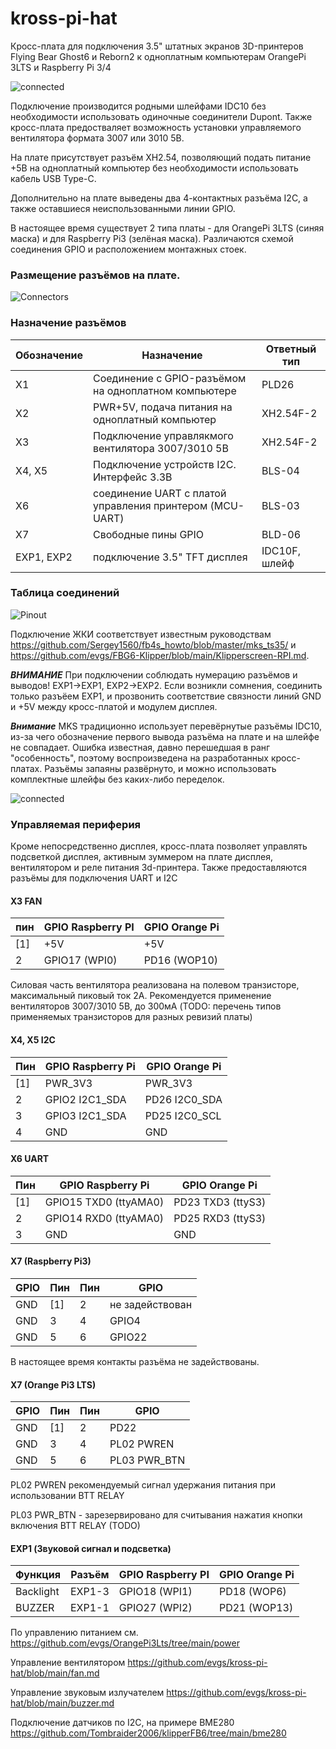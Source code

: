 # kross-pi-hat

Кросс-плата для подключения 3.5" штатных экранов 3D-принтеров Flying Bear Ghost6 и Reborn2 к одноплатным компьютерам OrangePi 3LTS и Raspberry Pi 3/4

![connected](images/hats.jpg)

Подключение производится родными шлейфами IDC10 без необходимости использовать одиночные соединители Dupont. Также кросс-плата предостваляет возможность установки управляемого вентилятора формата 3007 или 3010 5В.

На плате присутствует разъём XH2.54, позволяющий подать питание +5В на одноплатный компьютер без необходимости использовать кабель USB Type-C.

Дополнительно на плате выведены два 4-контактных разъёма I2C, а также оставшиеся неиспользованными линии GPIO.

В настоящее время существует 2 типа платы - для OrangePi 3LTS (синяя маска) и для Raspberry Pi3 (зелёная маска). Различаются схемой соединения GPIO и расположением монтажных стоек.

### Размещение разъёмов на плате.
![Connectors](images/kross-xpi-v1.png)

### Назначение разъёмов

| Обозначение | Назначение                                      | Ответный тип |
|----|----------------------------------------------------------|-------|
| X1 | Соединение с GPIO-разъёмом на одноплатном компьютере     | PLD26 |
| X2 | PWR+5V, подача питания на одноплатный компьютер          | XH2.54F-2 |
| X3 | Подключение управлякмого вентилятора 3007/3010 5В        | XH2.54F-2 |
| X4, X5 | Подключение устройств I2C. Интерфейс 3.3В            | BLS-04 |
| X6 | соединение UART с платой управления принтером (MCU-UART) | BLS-03 |
| X7 | Свободные пины GPIO                                      | BLD-06 |
| EXP1, EXP2 | подключение 3.5" TFT дисплея                     | IDC10F, шлейф |

### Таблица соединений

![Pinout](images/pinout_v1.png)



Подключение ЖКИ соответствует известным руководствам https://github.com/Sergey1560/fb4s_howto/blob/master/mks_ts35/ и https://github.com/evgs/FBG6-Klipper/blob/main/Klipperscreen-RPI.md.

***ВНИМАНИЕ*** При подключении соблюдать нумерацию разъёмов и выводов! EXP1->EXP1, EXP2->EXP2. 
Если возникли сомнения, соединить только разъёем EXP1, и прозвонить соответствие связности линий GND и +5V между кросс-платой и модулем дисплея.

***Внимание*** MKS традиционно использует перевёрнутые разъёмы IDC10, из-за чего обозначение первого вывода разъёма на плате и на шлейфе не совпадает.
Ошибка известная, давно перешедшая в ранг "особенность", поэтому воспроизведена на разработанных кросс-платах.
Разъёмы запаяны развёрнуто, и можно использовать комплектные шлейфы без каких-либо переделок.

![connected](images/hat-connected.jpg)

### Управляемая периферия

Кроме непосредственно дисплея, кросс-плата позволяет управлять подсветкой дисплея, активным зуммером на плате дисплея, вентилятором и реле питания 3d-принтера.
Также предоставляются разъёмы для подключения UART и I2C

#### X3 FAN
| пин  |GPIO Raspberry PI|GPIO Orange Pi|
|------|-----------------|--------------|
| \[1\]| +5V             | +5V          |
|  2   |GPIO17 (WPI0)    |PD16 (WOP10)  |

Силовая часть вентилятора реализована на полевом транзисторе, максимальный пиковый ток 2А. Рекомендуется применение вентиляторов 3007/3010 5В, до 300мА
(TODO: перечень типов применяемых транзисторов для разных ревизий платы)


#### X4, X5 I2C
| Пин | GPIO Raspberry Pi | GPIO Orange Pi |
|-----|-------------------|----------------|
|  \[1\]  | PWR_3V3           | PWR_3V3        |
|  2  | GPIO2 I2C1_SDA    | PD26 I2C0_SDA  |
|  3  | GPIO3 I2C1_SDA    | PD25 I2C0_SCL  |
|  4  | GND               | GND            |

#### X6 UART
| Пин | GPIO Raspberry Pi     | GPIO Orange Pi    |
|-----|-----------------------|-------------------|
|  \[1\]  | GPIO15 TXD0 (ttyAMA0) | PD23 TXD3 (ttyS3) |
|  2  | GPIO14 RXD0 (ttyAMA0) | PD25 RXD3 (ttyS3) |
|  3  | GND                   | GND               |

#### X7 (Raspberry Pi3)
| GPIO | Пин   | Пин | GPIO         |
|------|-------|-----|--------------|
| GND  | \[1\] |  2  | не задействован |
| GND  |  3    |  4  | GPIO4   |
| GND  |  5    |  6  | GPIO22  |

В настоящее время контакты разъёма не задействованы.


#### X7 (Orange Pi3 LTS)
| GPIO | Пин   | Пин | GPIO         |
|------|-------|-----|--------------|
| GND  | \[1\] |  2  | PD22         |
| GND  |  3    |  4  | PL02 PWREN   |
| GND  |  5    |  6  | PL03 PWR_BTN |

PL02 PWREN рекомендуемый сигнал удержания питания при использовании BTT RELAY

PL03 PWR_BTN - зарезервировано для считывания нажатия кнопки включения BTT RELAY (TODO)

#### EXP1 (Звуковой сигнал и подсветка)

|Функция  |Разъём|GPIO Raspberry PI|GPIO Orange Pi|
|---------|------|-----------------|--------------|
|Backlight|EXP1-3|GPIO18 (WPI1)    |PD18 (WOP6)   |
|BUZZER   |EXP1-1|GPIO27 (WPI2)    |PD21 (WOP13)  |

По управлению питанием см. https://github.com/evgs/OrangePi3Lts/tree/main/power

Управление вентилятором https://github.com/evgs/kross-pi-hat/blob/main/fan.md

Управление звуковым излучателем https://github.com/evgs/kross-pi-hat/blob/main/buzzer.md

Подключение датчиков по I2C, на примере BME280 https://github.com/Tombraider2006/klipperFB6/tree/main/bme280
